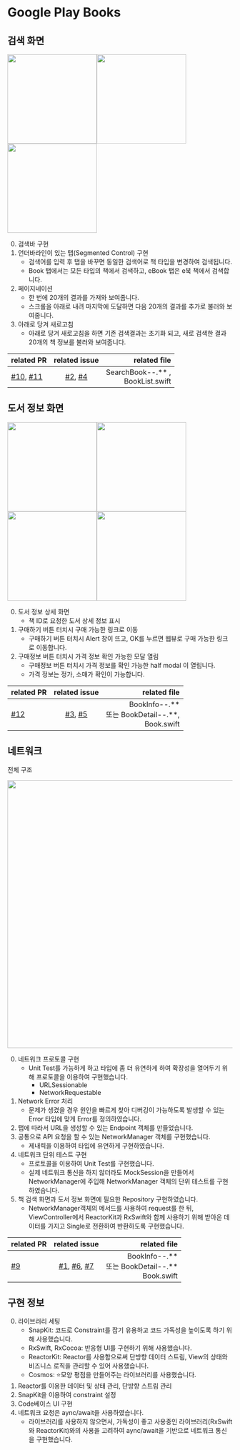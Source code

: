 # Google Play Books
## 검색 화면

<img src="https://github.com/dev-Lena/kidsnote_pre_project/assets/52783516/36fca114-87c1-4fbc-88dd-0e87e2d8029f" width="200" /><img src="https://github.com/dev-Lena/kidsnote_pre_project/assets/52783516/a79f2363-d231-490b-a1d8-b6d362933504" width="200" /><img src="https://github.com/dev-Lena/kidsnote_pre_project/assets/52783516/f33305cb-7a7d-4e4c-9411-5de24ae3c7b7" width="200" /> 

0. 검색바 구현
1. 언더바라인이 있는 탭(Segmented Control) 구현
    - 검색어를 입력 후 탭을 바꾸면 동일한 검색어로 책 타입을 변경하여 검색됩니다. 
    - Book 탭에서는 모든 타입의 책에서 검색하고, eBook 탭은 e북 책에서 검색합니다.
2. 페이지네이션
    - 한 번에 20개의 결과를 가져와 보여줍니다.
    - 스크롤을 아래로 내려 마지막에 도달하면 다음 20개의 결과를 추가로 불러와 보여줍니다.
3. 아래로 당겨 새로고침
    - 아래로 당겨 새로고침을 하면 기존 검색결과는 초기화 되고, 새로 검색한 결과 20개의 책 정보를 불러와 보여줍니다.

| related PR   |      related issue      |  related file |
|----------|:-------------:|------:|
| [#10](https://github.com/dev-Lena/kidsnote_pre_project/pull/10#issue-2343870791), [#11](https://github.com/dev-Lena/kidsnote_pre_project/pull/11#issue-2343899696) |  [#2](https://github.com/dev-Lena/kidsnote_pre_project/issues/2#issue-2331383400), [#4](https://github.com/dev-Lena/kidsnote_pre_project/issues/4) | SearchBook--.** , <br> BookList.swift |

## 도서 정보 화면

<img src="https://github.com/dev-Lena/kidsnote_pre_project/assets/52783516/fa7be373-7e34-44a8-bf7f-cccc6d81cfbe" width="200" /><img src="https://github.com/dev-Lena/kidsnote_pre_project/assets/52783516/9e81eadc-35f2-4b25-9c26-c3e5bccfe060" width="200" /><img src="https://github.com/dev-Lena/kidsnote_pre_project/assets/52783516/f1bb3a06-f809-4c3d-98cd-71aa6ef13406" width="200" /><img src="https://github.com/dev-Lena/kidsnote_pre_project/assets/52783516/b64061e9-3d57-4987-ab2e-a5fde0f2f8bf" width="200" />

0. 도서 정보 상세 화면
    - 책 ID로 요청한 도서 상세 정보 표시
1. 구매하기 버튼 터치시 구매 가능한 링크로 이동
    - 구매하기 버튼 터치시 Alert 창이 뜨고, OK를 누르면 웹뷰로 구매 가능한 링크로 이동합니다.
2. 구매정보 버튼 터치시 가격 정보 확인 가능한 모달 열림
    - 구매정보 버튼 터치시 가격 정보를 확인 가능한 half modal 이 열립니다.
    - 가격 정보는 정가, 소매가 확인이 가능합니다.

| related PR   |      related issue      |  related file |
|----------|:-------------:|------:|
| [#12](https://github.com/dev-Lena/kidsnote_pre_project/pull/12#issue-2345326443) |  [#3](https://github.com/dev-Lena/kidsnote_pre_project/issues/3#issue-2331384292), [#5](https://github.com/dev-Lena/kidsnote_pre_project/issues/5#issue-2333328357) | BookInfo--.** <br> 또는 BookDetail--.**, <br> Book.swift |

## 네트워크
전체 구조

<img src="https://github.com/dev-Lena/kidsnote_pre_project/assets/52783516/fb821ccf-ac71-452f-8a41-70e1175503c5" width="600" />

0. 네트워크 프로토콜 구현 
    - Unit Test를 가능하게 하고 타입에 좀 더 유연하게 하여 확장성을 열어두기 위해 프로토콜을 이용하여 구현했습니다.
      - URLSessionable
      - NetworkRequestable
1. Network Error 처리
    - 문제가 생겼을 경우 원인을 빠르게 찾아 디버깅이 가능하도록 발생할 수 있는 Error 타입에 맞게 Error를 정의하였습니다.
2. 탭에 따라서 URL을 생성할 수 있는 Endpoint 객체를 만들었습니다.
3. 공통으로 API 요청을 할 수 있는 NetworkManager 객체를 구현했습니다.
    - 제내릭을 이용하여 타입에 유연하게 구현하였습니다.
4. 네트워크 단위 테스트 구현
    - 프로토콜을 이용하여 Unit Test를 구현했습니다.
    - 실제 네트워크 통신을 하지 않더라도 MockSession을 만들어서 NetworkManager에 주입해 NetworkManager 객체의 단위 테스트를 구현하였습니다.
5. 책 검색 화면과 도서 정보 화면에 필요한 Repository 구현하였습니다.
    - NetworkManager객체의 메서드를 사용하여 request를 한 뒤, ViewController에서 ReactorKit과 RxSwift와 함께 사용하기 위해 받아온 데이터를 가지고 Single로 전환하여 반환하도록 구현했습니다.

| related PR   |      related issue      |  related file |
|----------|:-------------:|------------:|
| [#9](https://github.com/dev-Lena/kidsnote_pre_project/pull/9#issue-2342652258) |  [#1](https://github.com/dev-Lena/kidsnote_pre_project/issues/1#issue-2331382900), [#6](https://github.com/dev-Lena/kidsnote_pre_project/issues/6#issue-2334745408), [#7](https://github.com/dev-Lena/kidsnote_pre_project/issues/7#issue-2337945421) | BookInfo--.** <br> 또는 BookDetail--.** <br> Book.swift |

## 구현 정보
0. 라이브러리 세팅
    - SnapKit: 코드로 Constraint를 잡기 유용하고 코드 가독성을 높이도록 하기 위해 사용했습니다. 
    - RxSwift, RxCocoa: 반응형 UI를 구현하기 위해 사용했습니다.
    - ReactorKit: Reactor를 사용함으로써 단방향 데이터 스트림, View의 상태와 비즈니스 로직을 관리할 수 있어 사용했습니다.
    - Cosmos: ⭐️모양 평점을 만들어주는 라이브러리를 사용했습니다.
1. Reactor를 이용한 데이터 및 상태 관리, 단방향 스트림 관리
2. SnapKit을 이용하여 constraint 설정
3. Code베이스 UI 구현
4. 네트워크 요청은 aync/await을 사용하였습니다.
    - 라이브러리를 사용하지 않으면서, 가독성이 좋고 사용중인 라이브러리(RxSwift와 ReactorKit)와의 사용을 고려하여 aync/await을 기반으로 네트워크 통신을 구현했습니다.
